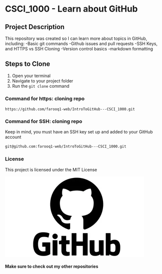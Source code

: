 # CSCI_1000 - Learn about GitHub

## Project Description
This repository was created so I can learn more about topics in GitHub, including:
-Basic git commands
-Github issues and pull requests
-SSH Keys, and HTTPS vs SSH Cloning
-Version control basics
-markdown formatting

## Steps to Clone
1. Open your terminal
2. Navigate to your project folder
3. Run the `git clone` command

### Command for https: cloning repo 
```plaintext
https://github.com/farooq1-web/IntroToGitHub---CSCI_1000.git
```
### Command for SSH: cloning repo
Keep in mind, you must have an SSH key set up and added to your GitHub account
```bash
git@github.com:farooq1-web/IntroToGitHub---CSCI_1000.git
```

### License
This project is licensed under the MIT License

![GitHub Logo](GitHubLogo.webp)


#### **Make sure to check out my other repositories**


